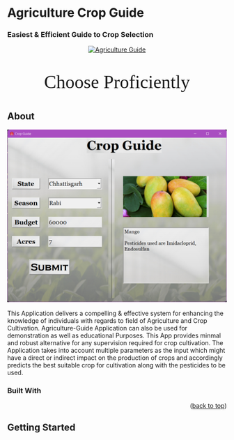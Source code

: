 # Agriculture Crop Guide
### Easiest & Efficient Guide to Crop Selection

<p align="center">
  <a href="https://github.com/Shauryan23/Agriculture-Guide">
    <img src="https://user-images.githubusercontent.com/64647655/143258243-6554190b-5b3f-4a93-9902-49c3c793b948.png" alt="Agriculture Guide" width="200" />
  </a>
</p>
<p align="center" style="font-family:Cambria; font-size:300%;">Choose Proficiently</p>

## About

![Project Homepage Screenshot](.github/images/Homepage_Screenshot.png)

This Application delivers a compelling & effective system for enhancing the knowledge of individuals 
with regards to field of Agriculture and Crop Cultivation. Agriculture-Guide Application can
also be used for demonstration as well as educational Purposes. This App provides minmal and robust alternative
for any supervision required for crop cultivation. The Application takes into account multiple
parameters as the input which might have a direct or indirect impact on the production of
crops and accordingly predicts the best suitable crop for cultivation along with the pesticides to be used.

### Built With

<p align="right">(<a href="#top">back to top</a>)</p>

## Getting Started

